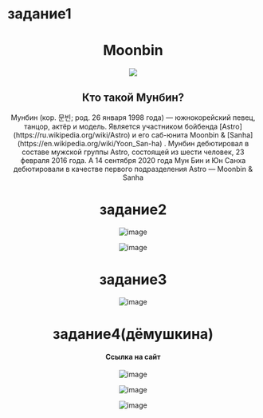 # задание1
<h1 align = "center">Moonbin</h1>
<div align = "center">
 <img src = "https://uploads.disquscdn.com/images/be230e95e75e93ae95601dfa25939438d3732ec8df508b8c92b4beafd81bb330.jpg?w=600&h=1000"
</div>
 
 <h2 align = "center">Кто такой Мунбин?</h2>
Мунбин (кор. 문빈; род. 26 января 1998 года) — южнокорейский певец, танцор, актёр и модель. Является участником бойбенда [Astro](https://ru.wikipedia.org/wiki/Astro) и его саб-юнита Moonbin & [Sanha](https://en.wikipedia.org/wiki/Yoon_San-ha) . Мунбин дебютировал в составе мужской группы Astro, состоящей из шести человек, 23 февраля 2016 года. А 14 сентября 2020 года Мун Бин и Юн Санха дебютировали в качестве первого подразделения Astro — Moonbin & Sanha


# задание2 
![image](https://user-images.githubusercontent.com/130052563/231163050-4b4d7faf-3b8e-444e-a3e5-21859b204d5e.png)

 ![image](https://user-images.githubusercontent.com/130052563/231163763-b4de8733-f100-42a2-b31b-64d387c6cebc.png)

 # задание3
 ![image](https://user-images.githubusercontent.com/130052563/231164527-75e8151f-f32e-466e-9b4e-3e4b6e01e110.png)

 # задание4(дёмушкина)
 <h4 align = "center">Ссылка на сайт</h4>
 
![image](https://user-images.githubusercontent.com/130052563/231469356-10d28487-a0aa-438f-9b6c-211189bd7219.png)

![image](https://user-images.githubusercontent.com/130052563/231469444-c216fd08-cd07-42d3-a644-f19f65e225ad.png)
 
![image](https://user-images.githubusercontent.com/130052563/231469490-4ce71c25-9c8e-4d5a-9db3-3e16b13d7ebf.png)

